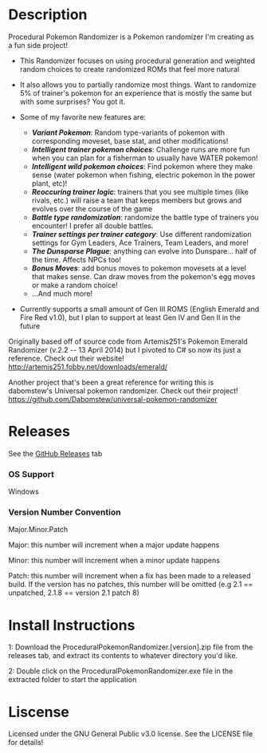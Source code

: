 # Description

Procedural Pokemon Randomizer is a Pokemon randomizer I'm creating as a fun side project!

- This Randomizer focuses on using procedural generation and weighted random choices to create randomized ROMs that feel more natural
- It also allows you to partially randomize most things. Want to randomize 5% of trainer's pokemon for an experience that is mostly the same but with some surprises? You got it.

- Some of my favorite new features are:
	- ***Variant Pokemon***: Random type-variants of pokemon with corresponding moveset, base stat, and other modifications!
	- ***Intelligent trainer pokemon choices***: Challenge runs are more fun when you can plan for a fisherman to usually have WATER pokemon!
	- ***Intelligent wild pokemon choices***: Find pokemon where they make sense (water pokemon when fishing, electric pokemon in the power plant, etc)!
	- ***Reoccuring trainer logic***: trainers that you see multiple times (like rivals, etc.) will raise a team that keeps members but grows and evolves over the course of the game
	- ***Battle type randomization***: randomize the battle type of trainers you encounter! I prefer all double battles.
	- ***Trainer settings per trainer category***: Use different randomization settings for Gym Leaders, Ace Trainers, Team Leaders, and more!
	- ***The Dunsparse Plague***: anything can evolve into Dunspare... half of the time. Affects NPCs too!
	- ***Bonus Moves***: add bonus moves to pokemon movesets at a level that makes sense. Can draw moves from the pokemon's egg moves or make a random choice!
	- ...And much more!

- Currently supports a small amount of Gen III ROMS (English Emerald and Fire Red v1.0), but I plan to support at least Gen IV and Gen II in the future

Originally based off of source code from Artemis251's Pokemon Emerald Randomizer (v.2.2 -- 13 April 2014) but I pivoted to C# so now its just a reference.
Check out their website! http://artemis251.fobby.net/downloads/emerald/

Another project that's been a great reference for writing this is dabomstew's Universal pokemon randomizer.
Check out their project! https://github.com/Dabomstew/universal-pokemon-randomizer

# Releases

See the [GitHub Releases](https://github.com/ValentinoAbate/Pokemon-Randomizer/releases) tab

### OS Support

Windows

### Version Number Convention

Major.Minor.Patch

Major: this number will increment when a major update happens

Minor: this number will increment when a minor update happens

Patch: this number will increment when a fix has been made to a released build. If the version has no patches, this number will be omitted (e.g 2.1 == unpatched, 2.1.8 == version 2.1 patch 8)

# Install Instructions

1: Download the ProceduralPokemonRandomizer.[version].zip file from the releases tab, and extract its contents to whatever directory you'd like.

2: Double click on the ProceduralPokemonRandomizer.exe file in the extracted folder to start the application


# Liscense

Licensed under the GNU General Public v3.0 license. See the LICENSE file for details!


